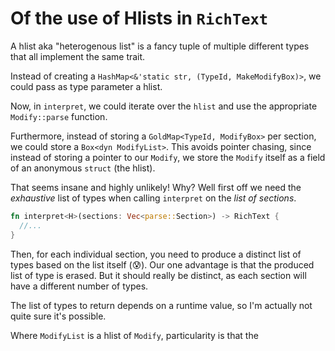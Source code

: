 # Of the use of Hlists in `RichText`

A hlist aka "heterogenous list" is a fancy tuple of multiple different types
that all implement the same trait.

Instead of creating a `HashMap<&'static str, (TypeId, MakeModifyBox)>`, we could
pass as type parameter a hlist.

Now, in `interpret`, we could iterate over the `hlist` and use the appropriate
`Modify::parse` function.

Furthermore, instead of storing a `GoldMap<TypeId, ModifyBox>` per section, we
could store a `Box<dyn ModifyList>`. This avoids pointer chasing, since instead
of storing a pointer to our `Modify`, we store the `Modify` itself as a field
of an anonymous `struct` (the hlist).

That seems insane and highly unlikely! Why? Well first off we need the
_exhaustive_ list of types when calling `interpret` on the _list of sections_.

```rust
fn interpret<H>(sections: Vec<parse::Section>) -> RichText {
  //...
}
```

Then, for each individual section, you need to produce a distinct list of types
based on the list itself (😰). Our one advantage is that the produced list of
type is erased. But it should really be distinct, as each section will have
a different number of types.

The list of types to return depends on a runtime value, so I'm actually not quite
sure it's possible.

Where `ModifyList` is a hlist of `Modify`, particularity is that the 
